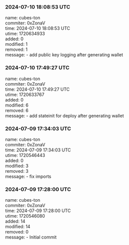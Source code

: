 ### 2024-07-10 18:08:53 UTC
name: cubes-ton  
commiter: 0xZonaV  
time: 2024-07-10 18:08:53 UTC  
utime: 1720634933  
added: 0  
modified: 1  
removed: 1  
message: - add public key logging after generating wallet

### 2024-07-10 17:49:27 UTC
name: cubes-ton  
commiter: 0xZonaV  
time: 2024-07-10 17:49:27 UTC  
utime: 1720633767  
added: 0  
modified: 6  
removed: 6  
message: - add stateinit for deploy after generating wallet

### 2024-07-09 17:34:03 UTC
name: cubes-ton  
commiter: 0xZonaV  
time: 2024-07-09 17:34:03 UTC  
utime: 1720546443  
added: 0  
modified: 3  
removed: 3  
message: - fix imports

### 2024-07-09 17:28:00 UTC
name: cubes-ton  
commiter: 0xZonaV  
time: 2024-07-09 17:28:00 UTC  
utime: 1720546080  
added: 14  
modified: 14  
removed: 0  
message: - Initial commit

